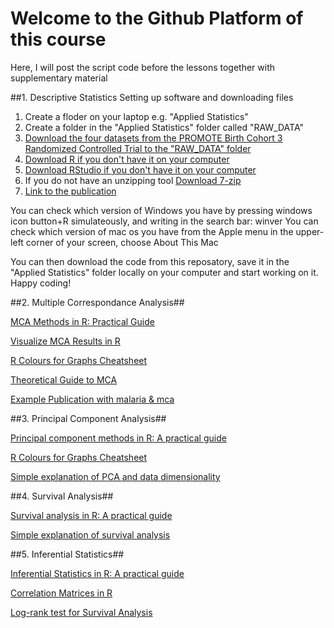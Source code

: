 # Welcome to the Github Platform of this course
Here, I will post the script code before the lessons together with supplementary material 

##1. Descriptive Statistics
Setting up software and downloading files

1) Create a floder on your laptop e.g. "Applied Statistics"
2) Create a folder in the "Applied Statistics" folder called "RAW_DATA"
3) [Download the four datasets from the PROMOTE Birth Cohort 3 Randomized Controlled Trial to the "RAW_DATA" folder](https://clinepidb.org/ce/app/workspace/analyses/DS_8786631aaf/new/variables/EUPATH_0000096/EUPATH_0015457)
4) [Download R if you don't have it on your computer](https://cran.rstudio.com/)
5) [Download RStudio if you don't have it on your computer](https://posit.co/download/rstudio-desktop/)
6) If you do not have an unzipping tool [Download 7-zip](https://www.7-zip.fr/)
7) [Link to the publication](https://www.thelancet.com/journals/lancet/article/PIIS0140-6736(18)32224-4/fulltext)

You can check which version of Windows you have by pressing windows icon button+R simulateously, and writing in the search bar: winver
You can check which version of mac os you have from the Apple menu in the upper-left corner of your screen, choose About This Mac

You can then download the code from this reposatory, save it in the "Applied Statistics" folder locally on your computer and start working on it. 
Happy coding!


##2. Multiple Correspondance Analysis##

[MCA Methods in R: Practical Guide](http://www.sthda.com/english/articles/31-principal-component-methods-in-r-practical-guide/114-mca-multiple-correspondence-analysis-in-r-essentials/)

[Visualize MCA Results in R](https://rpkgs.datanovia.com/factoextra/reference/fviz_mca.html)

[R Colours for Graphs Cheatsheet](https://www.nceas.ucsb.edu/sites/default/files/2020-04/colorPaletteCheatsheet.pdf)

[Theoretical Guide to MCA](https://personal.utdallas.edu/~herve/Abdi-MCA2007-pretty.pdf)

[Example Publication with malaria & mca](https://www.ncbi.nlm.nih.gov/pmc/articles/PMC4386317/)


##3. Principal Component Analysis##

[Principal component methods in R: A practical guide](http://www.sthda.com/english/articles/31-principal-component-methods-in-r-practical-guide/112-pca-principal-component-analysis-essentials/)

[R Colours for Graphs Cheatsheet](https://www.nceas.ucsb.edu/sites/default/files/2020-04/colorPaletteCheatsheet.pdf)

[Simple explanation of PCA and data dimensionality](https://www.youtube.com/watch?v=FgakZw6K1QQ)


##4. Survival Analysis##

[Survival analysis in R: A practical guide](https://www.emilyzabor.com/tutorials/survival_analysis_in_r_tutorial.html)

[Simple explanation of survival analysis](https://www.youtube.com/watch?v=Wo9RNcHM_bs&ab_channel=DATAtab)


##5. Inferential Statistics##

[Inferential Statistics in R: A practical guide](https://rstudio-pubs-static.s3.amazonaws.com/911220_a74c16c8abcf457dacbf2a512718e2b4.html)

[Correlation Matrices in R](http://www.sthda.com/english/wiki/correlation-matrix-a-quick-start-guide-to-analyze-format-and-visualize-a-correlation-matrix-using-r-software)

[Log-rank test for Survival Analysis](https://www.emilyzabor.com/tutorials/survival_analysis_in_r_tutorial.html)
